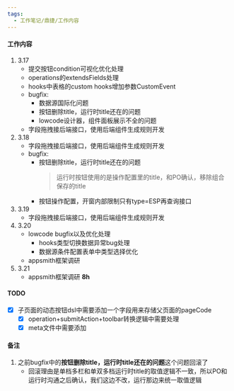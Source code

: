```yaml
---
tags:
  - 工作笔记/鼎捷/工作内容
---
```

#### 工作内容
1. 3.17
	- 提交按钮condition可视化优化处理
	- operations的extendsFields处理
	- hooks中表格的custom hooks增加参数CustomEvent
	- bugfix:
		- 数据源国际化问题
		- 按钮删除title，运行时title还在的问题
		- lowcode设计器，组件面板展示不全的问题
	- 字段拖拽接后端接口，使用后端组件生成规则开发
2. 3.18
	- 字段拖拽接后端接口，使用后端组件生成规则开发
	- bugfix:
		- 按钮删除title，运行时title还在的问题
		  > 运行时按钮使用的是操作配置里的title，和PO确认，移除组合保存的title
		- 按钮操作配置，开窗内部限制只有type=ESP再查询接口
3. 3.19
	- 字段拖拽接后端接口，使用后端组件生成规则开发
4. 3.20
	- lowcode bugfix以及优化处理
		- hooks类型切换数据异常bug处理
		- 数据源条件配置表单中类型选择优化
	- appsmith框架调研
5. 3.21
	- appsmith框架调研 **8h**

#### TODO
- [x] 子页面的动态按钮dsl中需要添加一个字段用来存储父页面的pageCode
	- [x] operation+submitAction+toolbar转换逻辑中需要处理
	- [x] meta文件中需要添加

#### 备注
1. 之前bugfix中的**按钮删除title，运行时title还在的问题**这个问题回滚了
	- 回滚理由是单档多栏和单双多档运行时title的取值逻辑不一致，所以PO和运行时沟通之后确认，我们这边不改，运行那边来统一取值逻辑